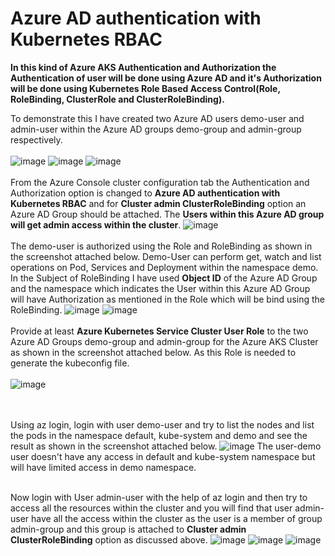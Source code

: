 # Azure AD authentication with Kubernetes RBAC

**In this kind of Azure AKS Authentication and Authorization the Authentication of user will be done using Azure AD and it's Authorization will be done using Kubernetes Role Based Access Control(Role, RoleBinding, ClusterRole and ClusterRoleBinding).**

To demonstrate this I have created two Azure AD users demo-user and admin-user within the Azure AD groups demo-group and admin-group respectively.
<br><br/>
![image](https://github.com/singhritesh85/AKS-Authentication-Authorization/assets/56765895/abac96bc-9f97-4abe-887d-336ae6ff7e9b)
![image](https://github.com/singhritesh85/AKS-Authentication-Authorization/assets/56765895/e8a9cabb-2a08-43c1-9ed5-ba85c3dbb2b5)
![image](https://github.com/singhritesh85/AKS-Authentication-Authorization/assets/56765895/0b896a8f-d201-47ea-ab5f-07feeb3a68dc)
<br><br/>
From the Azure Console cluster configuration tab the Authentication and Authorization option is changed to **Azure AD authentication with Kubernetes RBAC** and for **Cluster admin ClusterRoleBinding** option an Azure AD Group should be attached. The **Users within this Azure AD group will get admin access within the cluster**.
![image](https://github.com/singhritesh85/AKS-Authentication-Authorization/assets/56765895/c453443d-b027-448e-bcc7-d2481232025e)
<br><br/>
The demo-user is authorized using the Role and RoleBinding as shown in the screenshot attached below. Demo-User can perform get, watch and list operations on Pod, Services and Deployment within the namespace demo. In the Subject of RoleBinding I have used **Object ID** of the Azure AD Group and the namespace which indicates the User within this Azure AD Group will have Authorization as mentioned in the Role which will be bind using the RoleBinding.
![image](https://github.com/singhritesh85/AKS-Authentication-Authorization/assets/56765895/816b2242-6fc2-4c9d-92dd-4a091345b092)
![image](https://github.com/singhritesh85/AKS-Authentication-Authorization/assets/56765895/a3e8c977-dc0c-45ac-aded-79918b259738)
<br><br/>
Provide at least **Azure Kubernetes Service Cluster User Role** to the two Azure AD Groups demo-group and admin-group for the Azure AKS Cluster as shown in the screenshot attached below. As this Role is needed to generate the kubeconfig file. 
<br><br/>
![image](https://github.com/singhritesh85/AKS-Authentication-Authorization/assets/56765895/bf406654-7cdb-40b6-aa83-1ff4cd298a2a)

<br> <br/>
Using az login, login with user demo-user and try to list the nodes and list the pods in the namespace default, kube-system and demo and see the result as shown in the screenshot attached below.
![image](https://github.com/singhritesh85/AKS-Authentication-Authorization/assets/56765895/8d6bfd46-5d13-4c59-9ee4-18d51d070739)
The user-demo user doesn't have any access in default and kube-system namespace but will have limited access in demo namespace.
<br>  <br/>

Now login with User admin-user with the help of az login and then try to access all the resources within the cluster and you will find that user admin-user have all the access within the cluster as the user is a member of group admin-group and this group is attached to **Cluster admin ClusterRoleBinding** option as discussed above.
![image](https://github.com/singhritesh85/AKS-Authentication-Authorization/assets/56765895/e1963c73-dff9-4ed4-8704-f0d6ba291a17)
![image](https://github.com/singhritesh85/AKS-Authentication-Authorization/assets/56765895/9b2948a8-2415-4a79-bdb1-d2784e25ec45)
![image](https://github.com/singhritesh85/AKS-Authentication-Authorization/assets/56765895/120931f1-dd78-4cfa-82d1-8dc7c50d1e66)

